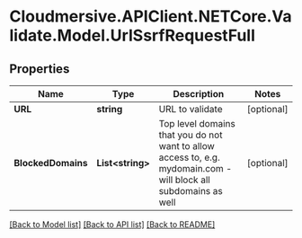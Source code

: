 # Cloudmersive.APIClient.NETCore.Validate.Model.UrlSsrfRequestFull
## Properties

Name | Type | Description | Notes
------------ | ------------- | ------------- | -------------
**URL** | **string** | URL to validate | [optional] 
**BlockedDomains** | **List&lt;string&gt;** | Top level domains that you do not want to allow access to, e.g. mydomain.com - will block all subdomains as well | [optional] 

[[Back to Model list]](../README.md#documentation-for-models) [[Back to API list]](../README.md#documentation-for-api-endpoints) [[Back to README]](../README.md)

